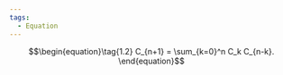 ```yaml
---
tags:
  - Equation
---
```

$$\begin{equation}\tag{1.2}
  C_{n+1} = \sum_{k=0}^n C_k C_{n-k}.
\end{equation}$$
